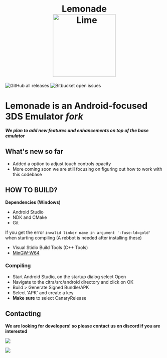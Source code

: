 <h1 align="center">
  <br>
    <a>Lemonade</a>
  <br>
    <b href="https://citra-emu.org/"><img src="https://github.com/kleidiss/Citra-Enhanced/assets/124008722/c171265e-8d7f-4cb8-8f4e-3ae73bf231b9" alt="Lime" width="200"></b>
  <br>
</h1>

![GitHub all releases](https://img.shields.io/github/downloads/Gamer64ytb/Citra-Enhanced/total)
![Bitbucket open issues](https://img.shields.io/bitbucket/issues/Gamer64ytb/Citra-Enhanced)

# Lemonade is an Android-focused 3DS Emulator ___fork___

***We plan to add new features and enhancements on top of the ___base___ emulator***

## What's new so far 

- Added a option to adjust touch controls opacity 
- More coming soon we are still focusing on figuring out how to work with this codebase

## HOW TO BUILD?
**Dependencies (Windows)**
- Android Studio
- NDK and CMake
- Git

If you get the error ```invalid linker name in argument '-fuse-ld=gold'``` when starting compiling (A rebbot is needed after installing these)
- Visual Stidio Build Tools (C++ Tools)
- [MinGW-W64](https://github.com/niXman/mingw-builds-binaries)

###  Compiling
- Start Android Studio, on the startup dialog select Open
- Navigate to the citra/src/android directory and click on OK
- Build > Generate Signed Bundle/APK
- Select 'APK' and create a key
- **Make sure** to select CanaryRelease 


## Contacting

**We are looking for developers! so please contact us on discord if you are interested**

[![](https://dcbadge.vercel.app/api/server/NVTYcV4v2Q)](https://discord.gg/NVTYcV4v2Q)

[![](https://patrolavia.github.io/telegram-badge/chat.png)](https://t.me/joinchat/lTkg6yC6pQAxNzM0)

